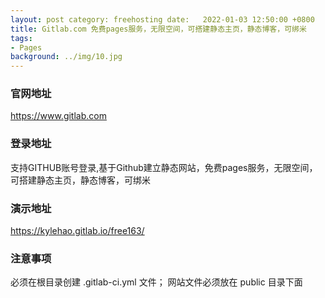 ```yaml
---
layout: post category: freehosting date:   2022-01-03 12:50:00 +0800
title: Gitlab.com 免费pages服务，无限空间，可搭建静态主页，静态博客，可绑米
tags:
- Pages
background: ../img/10.jpg
---
```


### 官网地址
https://www.gitlab.com

### 登录地址
支持GITHUB账号登录,基于Github建立静态网站，免费pages服务，无限空间，可搭建静态主页，静态博客，可绑米

### 演示地址
https://kylehao.gitlab.io/free163/

### 注意事项
必须在根目录创建 .gitlab-ci.yml 文件；
网站文件必须放在 public 目录下面